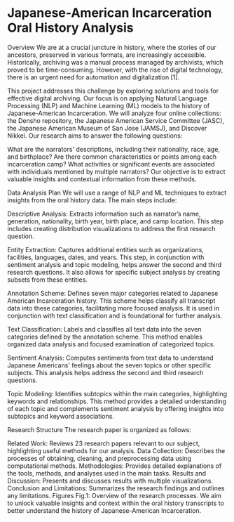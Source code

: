 # Japanese-American Incarceration Oral History Analysis


Overview
We are at a crucial juncture in history, where the stories of our ancestors, preserved in various formats, are increasingly accessible. Historically, archiving was a manual process managed by archivists, which proved to be time-consuming. However, with the rise of digital technology, there is an urgent need for automation and digitalization [1].

This project addresses this challenge by exploring solutions and tools for effective digital archiving. Our focus is on applying Natural Language Processing (NLP) and Machine Learning (ML) models to the history of Japanese-American Incarceration. We will analyze four online collections: the Densho repository, the Japanese American Service Committee (JASC), the Japanese American Museum of San Jose (JAMSJ), and Discover Nikkei. Our research aims to answer the following questions:

What are the narrators' descriptions, including their nationality, race, age, and birthplace?
Are there common characteristics or points among each incarceration camp?
What activities or significant events are associated with individuals mentioned by multiple narrators?
Our objective is to extract valuable insights and contextual information from these methods.

Data Analysis Plan
We will use a range of NLP and ML techniques to extract insights from the oral history data. The main steps include:

Descriptive Analysis: Extracts information such as narrator’s name, generation, nationality, birth year, birth place, and camp location. This step includes creating distribution visualizations to address the first research question.

Entity Extraction: Captures additional entities such as organizations, facilities, languages, dates, and years. This step, in conjunction with sentiment analysis and topic modeling, helps answer the second and third research questions. It also allows for specific subject analysis by creating subsets from these entities.

Annotation Scheme: Defines seven major categories related to Japanese American Incarceration history. This scheme helps classify all transcript data into these categories, facilitating more focused analysis. It is used in conjunction with text classification and is foundational for further analysis.

Text Classification: Labels and classifies all text data into the seven categories defined by the annotation scheme. This method enables organized data analysis and focused examination of categorized topics.

Sentiment Analysis: Computes sentiments from text data to understand Japanese Americans' feelings about the seven topics or other specific subjects. This analysis helps address the second and third research questions.

Topic Modeling: Identifies subtopics within the main categories, highlighting keywords and relationships. This method provides a detailed understanding of each topic and complements sentiment analysis by offering insights into subtopics and keyword associations.

Research Structure
The research paper is organized as follows:

Related Work: Reviews 23 research papers relevant to our subject, highlighting useful methods for our analysis.
Data Collection: Describes the processes of obtaining, cleaning, and preprocessing data using computational methods.
Methodologies: Provides detailed explanations of the tools, methods, and analyses used in the main tasks.
Results and Discussion: Presents and discusses results with multiple visualizations.
Conclusion and Limitations: Summarizes the research findings and outlines any limitations.
Figures
Fig.1: Overview of the research processes.
We aim to unlock valuable insights and context within the oral history transcripts to better understand the history of Japanese-American Incarceration.
